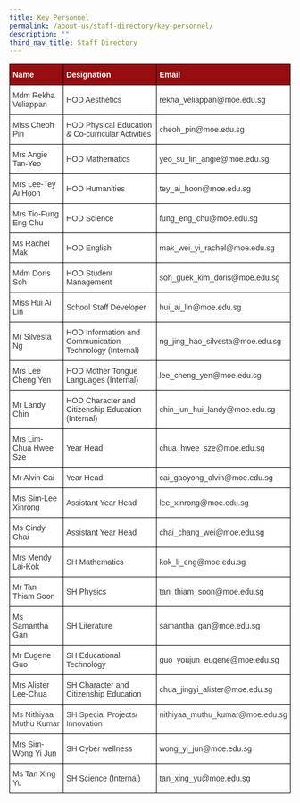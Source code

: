 ```yaml
---
title: Key Personnel
permalink: /about-us/staff-directory/key-personnel/
description: ""
third_nav_title: Staff Directory
---
```

<style type="text/css">
.tg  {border-collapse:collapse;border-spacing:0;}
.tg td{border-color:black;border-style:solid;border-width:1px;font-family:Arial, sans-serif;font-size:14px;
  overflow:hidden;padding:10px 5px;word-break:normal;}
.tg th{border-color:black;border-style:solid;border-width:1px;font-family:Arial, sans-serif;font-size:14px;
  font-weight:normal;overflow:hidden;padding:10px 5px;word-break:normal;}
.tg .tg-nv9a{background-color:#960E12;color:#FFF;font-weight:bold;text-align:left;vertical-align:top}
.tg .tg-xuzz{background-color:#FFF;color:#343434;text-align:left;vertical-align:middle}
.tg .tg-kp75{background-color:#FFF;color:#343434;text-align:left;vertical-align:top}
.tg .tg-l7na{background-color:#FFF;color:#444;text-align:left;vertical-align:top}
</style>
<table class="tg">
<thead>
  <tr>
    <th class="tg-nv9a"><span style="font-weight:bold;color:#FFF;background-color:#960E12">Name</span></th>
    <th class="tg-nv9a"><span style="font-weight:bold;color:#FFF;background-color:#960E12">Designation</span></th>
    <th class="tg-nv9a"><span style="font-weight:bold;color:#FFF;background-color:#960E12">Email</span></th>
  </tr>
</thead>
<tbody>
  <tr>
    <td class="tg-xuzz"><span style="color:#343434;background-color:#FFF">Mdm Rekha Veliappan</span><br></td>
    <td class="tg-xuzz"><span style="color:#343434;background-color:#FFF">HOD Aesthetics</span><br></td>
    <td class="tg-xuzz"><span style="color:#343434;background-color:#FFF">rekha_veliappan@moe.edu.sg</span><br></td>
  </tr>
  <tr>
    <td class="tg-xuzz"><span style="color:#343434;background-color:#FFF">Miss Cheoh Pin</span></td>
    <td class="tg-xuzz"><span style="color:#343434;background-color:#FFF">HOD Physical Education &amp; Co-curricular Activities</span><br></td>
    <td class="tg-xuzz"><span style="color:#343434;background-color:#FFF">cheoh_pin@moe.edu.sg</span><br></td>
  </tr>
  <tr>
    <td class="tg-xuzz"><span style="color:#343434;background-color:#FFF">Mrs Angie Tan-Yeo</span></td>
    <td class="tg-xuzz"><span style="color:#343434;background-color:#FFF">HOD Mathematics</span><br></td>
    <td class="tg-xuzz"><span style="color:#343434;background-color:#FFF">yeo_su_lin_angie@moe.edu.sg</span><br></td>
  </tr>
  <tr>
    <td class="tg-xuzz"><span style="color:#343434;background-color:#FFF">Mrs Lee-Tey Ai Hoon</span><br></td>
    <td class="tg-xuzz"><span style="color:#343434;background-color:#FFF">HOD Humanities</span><br></td>
    <td class="tg-xuzz"><span style="color:#343434;background-color:#FFF">tey_ai_hoon@moe.edu.sg</span><br></td>
  </tr>
  <tr>
    <td class="tg-xuzz"><span style="color:#343434;background-color:#FFF">Mrs Tio-Fung Eng Chu</span></td>
    <td class="tg-xuzz"><span style="color:#343434;background-color:#FFF">HOD Science</span></td>
    <td class="tg-xuzz"><span style="color:#343434;background-color:#FFF">fung_eng_chu@moe.edu.sg</span><br></td>
  </tr>
  <tr>
    <td class="tg-xuzz"><span style="color:#343434;background-color:#FFF">Ms Rachel Mak</span></td>
    <td class="tg-xuzz"><span style="color:#343434;background-color:#FFF">HOD English</span></td>
    <td class="tg-xuzz"><span style="color:#343434;background-color:#FFF">mak_wei_yi_rachel@moe.edu.sg</span></td>
  </tr>
  <tr>
    <td class="tg-xuzz"><span style="color:#343434;background-color:#FFF">Mdm Doris Soh</span><br></td>
    <td class="tg-xuzz"><span style="color:#343434;background-color:#FFF">HOD Student Management</span></td>
    <td class="tg-xuzz"><span style="color:#343434;background-color:#FFF">soh_guek_kim_doris@moe.edu.sg</span><br></td>
  </tr>
  <tr>
    <td class="tg-xuzz"><span style="color:#343434;background-color:#FFF">Miss Hui Ai Lin</span></td>
    <td class="tg-xuzz"><span style="color:#343434;background-color:#FFF">School Staff Developer</span></td>
    <td class="tg-xuzz"><span style="color:#343434;background-color:#FFF">hui_ai_lin@moe.edu.sg</span><br></td>
  </tr>
  <tr>
    <td class="tg-xuzz"><span style="color:#343434;background-color:#FFF">Mr Silvesta Ng</span></td>
    <td class="tg-xuzz"><span style="color:#343434;background-color:#FFF">HOD Information and Communication Technology (Internal)</span></td>
    <td class="tg-xuzz"><span style="color:#343434;background-color:#FFF">ng_jing_hao_silvesta@moe.edu.sg</span></td>
  </tr>
  <tr>
    <td class="tg-xuzz"><span style="color:#343434;background-color:#FFF">Mrs Lee Cheng Yen</span><br></td>
    <td class="tg-xuzz"><span style="color:#343434;background-color:#FFF">HOD Mother Tongue Languages (Internal)</span><br></td>
    <td class="tg-xuzz"><span style="color:#343434;background-color:#FFF">lee_cheng_yen@moe.edu.sg</span><br></td>
  </tr>
  <tr>
    <td class="tg-xuzz"><span style="color:#343434;background-color:#FFF">Mr Landy Chin</span></td>
    <td class="tg-xuzz"><span style="color:#343434;background-color:#FFF">HOD Character and Citizenship Education (Internal)</span><br></td>
    <td class="tg-xuzz"><span style="color:#343434;background-color:#FFF">chin_jun_hui_landy@moe.edu.sg</span><br></td>
  </tr>
  <tr>
    <td class="tg-xuzz"><span style="color:#343434;background-color:#FFF">Mrs Lim-Chua Hwee Sze</span></td>
    <td class="tg-xuzz"><span style="color:#343434;background-color:#FFF">Year Head</span></td>
    <td class="tg-xuzz"><span style="color:#343434;background-color:#FFF">chua_hwee_sze@moe.edu.sg</span><br></td>
  </tr>
  <tr>
    <td class="tg-xuzz"><span style="color:#343434;background-color:#FFF">Mr Alvin Cai</span></td>
    <td class="tg-xuzz"><span style="color:#343434;background-color:#FFF">Year Head</span></td>
    <td class="tg-kp75">cai_gaoyong_alvin<span style="color:#343434;background-color:#FFF">@moe.edu.sg</span></td>
  </tr>
  <tr>
    <td class="tg-xuzz"><span style="color:#343434;background-color:#FFF">Mrs Sim-Lee Xinrong</span></td>
    <td class="tg-xuzz"><span style="color:#343434;background-color:#FFF">Assistant Year Head</span></td>
    <td class="tg-xuzz"><span style="color:#343434;background-color:#FFF">lee_xinrong@moe.edu.sg</span><br></td>
  </tr>
  <tr>
    <td class="tg-xuzz"><span style="color:#343434;background-color:#FFF">Ms Cindy Chai</span></td>
    <td class="tg-xuzz"><span style="color:#343434;background-color:#FFF">Assistant Year Head</span></td>
    <td class="tg-xuzz"><span style="color:#343434;background-color:#FFF">chai_chang_wei@moe.edu.sg</span><br></td>
  </tr>
  <tr>
    <td class="tg-xuzz"><span style="color:#343434;background-color:#FFF">Mrs Mendy Lai-Kok</span></td>
    <td class="tg-xuzz"><span style="color:#343434;background-color:#FFF">SH Mathematics</span></td>
    <td class="tg-xuzz"><span style="color:#343434;background-color:#FFF">kok_li_eng@moe.edu.sg</span><br></td>
  </tr>
  <tr>
    <td class="tg-xuzz"><span style="color:#343434;background-color:#FFF">Mr Tan Thiam Soon</span></td>
    <td class="tg-xuzz"><span style="color:#343434;background-color:#FFF">SH Physics</span></td>
    <td class="tg-xuzz"><span style="color:#343434;background-color:#FFF">tan_thiam_soon@moe.edu.sg</span></td>
  </tr>
  <tr>
    <td class="tg-xuzz"><span style="color:#343434;background-color:#FFF">Ms Samantha Gan</span></td>
    <td class="tg-xuzz"><span style="color:#343434;background-color:#FFF">SH Literature</span></td>
    <td class="tg-xuzz"><span style="color:#343434;background-color:#FFF">samantha_gan@moe.edu.sg</span></td>
  </tr>
  <tr>
    <td class="tg-xuzz"><span style="color:#343434;background-color:#FFF">Mr Eugene Guo</span></td>
    <td class="tg-xuzz"><span style="color:#343434;background-color:#FFF">SH Educational Technology</span></td>
    <td class="tg-xuzz"><span style="color:#343434;background-color:#FFF">guo_youjun_eugene@moe.edu.sg</span></td>
  </tr>
  <tr>
    <td class="tg-xuzz"><span style="color:#343434;background-color:#FFF">Mrs Alister Lee-Chua</span></td>
    <td class="tg-xuzz"><span style="color:#343434;background-color:#FFF">SH Character and Citizenship Education</span></td>
    <td class="tg-xuzz"><span style="color:#343434;background-color:#FFF">chua_jingyi_alister@moe.edu.sg</span><br></td>
  </tr>
  <tr>
    <td class="tg-l7na">Ms Nithiyaa Muthu Kumar</td>
    <td class="tg-l7na">SH Special Projects/ Innovation</td>
    <td class="tg-l7na">nithiyaa_muthu_kumar@moe.edu.sg</td>
  </tr>
  <tr>
    <td class="tg-xuzz"><span style="color:#343434;background-color:#FFF">Mrs Sim-Wong Yi Jun</span><br></td>
    <td class="tg-xuzz"><span style="color:#343434;background-color:#FFF">SH Cyber wellness</span><br></td>
    <td class="tg-xuzz"><span style="color:#343434;background-color:#FFF">wong_yi_jun@moe.edu.sg</span><br></td>
  </tr>
  <tr>
    <td class="tg-xuzz"><span style="color:#343434;background-color:#FFF">Ms Tan Xing Yu</span><br></td>
    <td class="tg-xuzz"><span style="color:#343434;background-color:#FFF">SH Science (Internal)</span><br></td>
    <td class="tg-xuzz"><span style="color:#343434;background-color:#FFF">tan_xing_yu@moe.edu.sg</span><br></td>
  </tr>
</tbody>
</table>